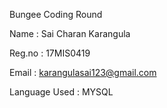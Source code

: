 Bungee Coding Round

Name : Sai Charan Karangula

Reg.no : 17MIS0419

Email : karangulasai123@gmail.com


Language Used : MYSQL
